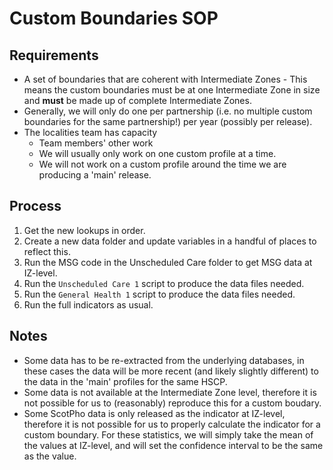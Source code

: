 # Custom Boundaries SOP

## Requirements

-  A set of boundaries that are coherent with Intermediate Zones - This means the custom boundaries must be at one Intermediate Zone in size and **must** be made up of complete Intermediate Zones.
-  Generally, we will only do one per partnership (i.e. no multiple custom boundaries for the same partnership!) per year (possibly per release).
-  The localities team has capacity
   - Team members' other work
   - We will usually only work on one custom profile at a time.
   - We will not work on a custom profile around the time we are producing a 'main' release.

## Process

1.  Get the new lookups in order.
2.  Create a new data folder and update variables in a handful of places to reflect this.
3.  Run the MSG code in the Unscheduled Care folder to get MSG data at IZ-level.
4.  Run the `Unscheduled Care 1` script to produce the data files needed.
5.  Run the `General Health 1` script to produce the data files needed.
6.  Run the full indicators as usual.

## Notes

- Some data has to be re-extracted from the underlying databases, in these cases the data will be more recent (and likely slightly different) to the data in the 'main' profiles for the same HSCP.
- Some data is not available at the Intermediate Zone level, therefore it is not possible for us to (reasonably) reproduce this for a custom boudary.
- Some ScotPho data is only released as the indicator at IZ-level, therefore it is not possible for us to properly calculate the indicator for a custom boundary. For these statistics, we will simply take the mean of the values at IZ-level, and will set the confidence interval to be the same as the value.
